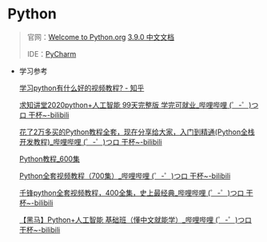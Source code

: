 # Python

> 官网：[Welcome to Python.org](https://www.python.org/)  [3.9.0 中文文档](https://docs.python.org/zh-cn/3/)  
>
> IDE：[PyCharm](https://www.jetbrains.com/pycharm/)  

* 学习参考

  [学习python有什么好的视频教程? - 知乎](https://www.zhihu.com/question/28479292/answer/608582285)  

  [求知讲堂2020python+人工智能 99天完整版 学完可就业_哔哩哔哩 (゜-゜)つロ 干杯~-bilibili](https://www.bilibili.com/video/BV1vA411b7Rn?p=3)  

  [花了2万多买的Python教程全套，现在分享给大家，入门到精通(Python全栈开发教程)_哔哩哔哩 (゜-゜)つロ 干杯~-bilibili](https://www.bilibili.com/video/BV1wD4y1o7AS/?spm_id_from=333.788.videocard.1)  

  [Python教程_600集](https://www.bilibili.com/video/BV1ex411x7Em) 

  [Python全套视频教程（700集）_哔哩哔哩 (゜-゜)つロ 干杯~-bilibili](https://www.bilibili.com/video/BV1R7411F7JV/?spm_id_from=333.788.videocard.0)  

  [千锋python全套视频教程，400全集，史上最经典_哔哩哔哩 (゜-゜)つロ 干杯~-bilibili](https://www.bilibili.com/video/BV15W41147rq/?spm_id_from=333.788.videocard.9)  

  [【黑马】Python+人工智能 基础班（懂中文就能学）_哔哩哔哩 (゜-゜)つロ 干杯~-bilibili](https://www.bilibili.com/video/BV1Dt4y1C7Y1?from=search&seid=8589513429240018489)